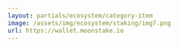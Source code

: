 ```yaml
---
layout: partials/ecosystem/category-item
image: /assets/img/ecosystem/staking/img7.png
url: https://wallet.moonstake.io
---
```

